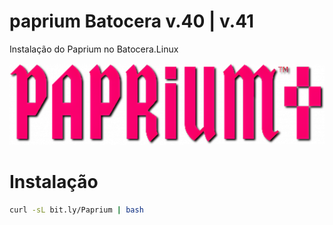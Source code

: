 # paprium Batocera v.40 | v.41
Instalação do Paprium no Batocera.Linux

<img src="https://github.com/JeversonDiasSilva/paprium/raw/main/resources/images/Paprium-marquee.png" alt="Paprium Marquee" />

# Instalação

```bash
curl -sL bit.ly/Paprium | bash
```

